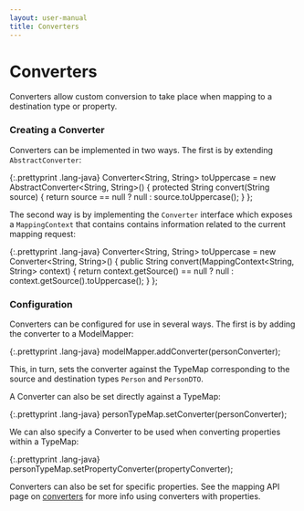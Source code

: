 ```yaml
---
layout: user-manual
title: Converters
---
```


# Converters

Converters allow custom conversion to take place when mapping to a destination type or property. 

### Creating a Converter

Converters can be implemented in two ways. The first is by extending `AbstractConverter`:

{:.prettyprint .lang-java}
	Converter<String, String> toUppercase = new AbstractConverter<String, String>() {
	  protected String convert(String source) {
	    return source == null ? null : source.toUppercase();
	  }
	};

The second way is by implementing the `Converter` interface which exposes a `MappingContext` that contains contains information related to the current mapping request:

{:.prettyprint .lang-java}
	Converter<String, String> toUppercase = new Converter<String, String>() {
	  public String convert(MappingContext<String, String> context) {
	    return context.getSource() == null ? null : context.getSource().toUppercase();
	  }
	};

### Configuration

Converters can be configured for use in several ways. The first is by adding the converter to a ModelMapper:

{:.prettyprint .lang-java}
	modelMapper.addConverter(personConverter);

This, in turn, sets the converter against the TypeMap corresponding to the source and destination types `Person` and `PersonDTO`.

A Converter can also be set directly against a TypeMap:

{:.prettyprint .lang-java}
	personTypeMap.setConverter(personConverter);

We can also specify a Converter to be used when converting properties within a TypeMap:

{:.prettyprint .lang-java}
	personTypeMap.setPropertyConverter(propertyConverter);

Converters can also be set for specific properties. See the mapping API page on [converters](/user-manual/property-mapping/#converters) for more info using converters with properties.